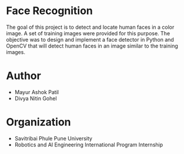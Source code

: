 # Face Recognition


The goal of this project is to detect and locate human faces in a color image. A set of training images were provided for this purpose.
The objective was to design and implement a face detector in Python and OpenCV that will detect human faces in an image similar to the training images.


# Author
* Mayur Ashok Patil
* Divya Nitin Gohel

# Organization
* Savitribai Phule Pune University
* Robotics and AI Engineering International Program Internship

